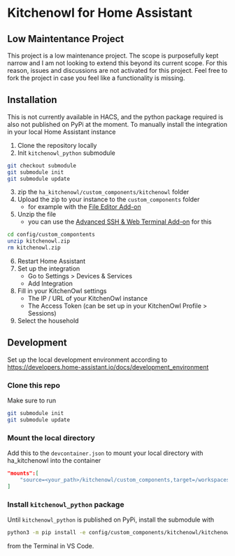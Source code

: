 # Kitchenowl for Home Assistant

## Low Maintentance Project
This project is a low maintenance project. The scope is purposefully kept narrow and I am not looking to extend this beyond its current scope.
For this reason, issues and discussions are not activated for this project. Feel free to fork the project in case you feel like a functionality is missing.

## Installation
This is not currently available in HACS, and the python package required is also not published on PyPi at the moment.
To manually install the integration in your local Home Assistant instance

1. Clone the repository locally
2. Init `kitchenowl_python` submodule
```bash
git checkout submodule
git submodule init
git submodule update
```
3. zip the `ha_kitchenowl/custom_components/kitchenowl` folder
4. Upload the zip to your instance to the `custom_components` folder
    - for example with the [File Editor Add-on](https://github.com/home-assistant/addons/tree/master/configurator)
5. Unzip the file
    - you can use the [Advanced SSH & Web Terminal Add-on](https://github.com/hassio-addons/addon-ssh) for this
```bash
cd config/custom_compontents
unzip kitchenowl.zip
rm kitchenowl.zip
```
6. Restart Home Assistant
7. Set up the integration
    - Go to Settings > Devices & Services
    - Add Integration
8. Fill in your KitchenOwl settings
    - The IP / URL of your KitchenOwl instance
    - The Access Token (can be set up in your KitchenOwl Profile > Sessions)
9. Select the household

## Development

Set up the local development environment according to https://developers.home-assistant.io/docs/development_environment

### Clone this repo
Make sure to run
```bash
git submodule init
git submodule update
```

### Mount the local directory
Add this to the `devcontainer.json` to mount your local directory with ha_kitchenowl into the container

```json
"mounts":[
    "source=<your_path>/kitchenowl/custom_components,target=/workspaces/home-assistant-core/config/custom_components,type=bind,consistency=cached"
]
```

### Install `kitchenowl_python` package

Until `kitchenowl_python` is published on PyPi, install the submodule with

```bash
python3 -m pip install -e config/custom_components/kitchenowl/kitchenowl_python/
```
from the Terminal in VS Code.
